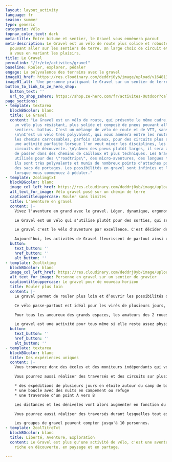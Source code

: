 ```yaml
---
layout: layout_activity
language: fr
season: summer
type: generic
categorie: Vélo
topnav_color_text: dark
meta-title: Entre bitume et sentier, le Gravel vous emmènera parout
meta-description: Le Gravel est un vélo de route plus solide et robuste avec des pneus
  pouvant aller sur les sentiers de terre. Un large choix de circuit et de trace s'offre
  à vous en variant les plaisirs.
title: Le Gravel
permalink: "/fr/ete/activites/gravel"
baseline: Rouler, explorer, pédaler
engage: La polyvalence des terrains avec le gravel
image01_href: https://res.cloudinary.com/deddrj0yb/image/upload/v1648136414/website/summer/dmitrii-vaccinium-ZipFYg_VLv4-unsplash.jpg
image01_alt: 'Une personne pratiquant le Gravel sur un sentier de terre battu '
button_to_link_to_ze_hero_shop:
  button_text: ''
  url_to_shop_zehero: https://shop.ze-hero.com/fr/activites-Outdoor?calessonstype=all&catypegenderlistsummer=all&calessonsactivitytype=all&start-date=
page_sections:
- template: textarea
  blockBGcolor: blanc
  title: Le Gravel
  content: "La Gravel est un vélo de route, qui présente le même cadre, mais c'est
    un vélo plus résistant, plus solide et composé de pneus pouvant aller hors des
    sentiers. battus. C'est un mélange de vélo de route et de VTT, sans suspension.
    \n\nC'est un vélo très polyvalent, qui vous amènera entre les routes de cols et
    les chemins carrossables, parfois sinueux, pour des circuits plus sauvages. C'est
    une activité parfaite lorsque l'on veut mixer les disciplines, les terrains, les
    circuits de découverte. \n\nAvec des pneus plutôt larges, il sera alors plus facile
    de passer dans des chemins de cailloux et plus techniques. Les Gravels sont beaucoup
    utilisés pour des \"roadtrips\", des micro-aventures, des longues traversées car
    ils sont très polyvalents et munis de nombreux points d'attaches pour y installer
    des sacs de portages. Les possibilités en gravel sont infinies et l'aventure débute
    lorsque vous commencez à pédaler."
- template: 2colimgtxt
  blockBGcolor: blanc
  image_col_left_href: https://res.cloudinary.com/deddrj0yb/image/upload/v1648136860/website/summer/dmitrii-vaccinium-GeUnKMAfX6s-unsplash.jpg
  alt_text_for_image: Vélo gravel posé sur un chemin de terre
  captiontitleuppercase: Rouler sans limites
  title: L'aventure en gravel
  content: |-
    Vivez l'aventure en grand avec le gravel. Léger, dynamique, ergonomique, mais également solide et robuste, vous pourrez autant profiter des routes de cols que des chemins 4x4 en forêt ou en montagne. Sa position est celle d'un vélo de route afin de garder un maximum de vitesse, mais sa géométrie le rendra toujours efficace dans les terrains accidentés.

    Le Gravel est un vélo qui s'utilise plutôt pour des sorties, qui seront variées, avec des bosses, mais également plutôt longues. À la différence d'un VTC, le gravel sera beaucoup plus sportif et rapide.

    Le gravel c'est le vélo d'aventure par excellence. C'est décider de s'éloigner de la route et de prendre un petit chemin de cailloux, de terre et d'explorer de nouveau horizon. C'est pouvoir quitter les routes et les voitures qui vous rasent afin d'être plus à l'écart, libre, dans une nature plus préservée.

    Aujourd'hui, les activités de Gravel fleurissent de partout ainsi que les compétitions. Vous trouverez alors des courses de 60km à 400km sur plusieurs jours avec beaucoup de dénivelés. Des parcours de traversée, ainsi que le bikepacking à gravel sont de plus en plus nombreux.
  button:
    text_button: ''
    href_button: ''
    alt_button: ''
- template: 2coltxtimg
  blockBGcolor: blanc
  image_col_left_href: https://res.cloudinary.com/deddrj0yb/image/upload/v1648193860/website/summer/dmitrii-vaccinium-YEsccJQ8tpk-unsplash.jpg
  alt_text_for_image: Personne en gravel sur un sentier de gravier
  captiontitleuppercase: Le gravel pour de nouveau horizon
  title: Rouler plus loin
  content: |-
    Le gravel permet de rouler plus loin et d’ouvrir les possibilités d’itinéraires. Il vous permet alors de réaliser des aventures incroyables en partant en bikepacking. Sacoches sur le vélo, à vous les micro-aventures, entre les cols mythiques, les sentiers rocailleux, vous serez livre de choisir où aller.

    Ce vélo passe-partout est idéal pour les virés de plusieurs jours, pour des itinéraires variés afin d’emprunter tous types de chemins, de visiter des lieux où à vélo de route vous n’aurez pu passer. C’est un moyen idéal de voyager à vélo car il vous permet de bivouaquer en nature.

    Pour tous les amoureux des grands espaces, les amateurs des 2 roues, les sportifs acharnés, ceux à la recherche d'aventures et de découverte, le gravel sera l'activité parfaite.

    Le gravel est une activité pour tous même si elle reste assez physique et parfois technique. Bien sûr cela variera en fonction du nombre de kilomètres, des difficultés du parcours et du dénivelé.
  button:
    text_button: ''
    href_button: ''
    alt_button: ''
- template: textarea
  blockBGcolor: blanc
  title: Des expériences uniques
  content: |-
    Vous trouverez donc des écoles et des moniteurs indépendants qui vont proposer des sorties, des initiations à gravel. Vous pourrez partir pour quelques heures ou à la journée pour des parcours en fonction de votre niveau et de vos envies.

    Vous pourrez aussi réaliser des traversés et des circuits sur plusieurs jours. Avec Gravel'up, vous pourrez découvrir différentes expériences :

    * des expéditions de plusieurs jours en étoile autour du camp de base
    * une boucle avec des nuits en campement ou refuge
    * une traversée d'un point A vers B

    Les distances et les dénivelés vont alors augmenter en fonction du choix des expériences. L'engagement physique sera alors plus élevé et une préparation physique sera à faire en amont.

    Vous pourrez aussi réaliser des traversés durant lesquelles tout est pris en charge (hébergement / ravitaillement / repas...). Différentes destinations s'offrent à vous : la Corse, l'Aveyron, les Vosges.

    Les groupes de gravel peuvent compter jusqu'à 10 personnes.
- template: 2colTitreTxt
  blockBGcolor: blanc
  title: Liberté, Aventure, Exploration
  content: Le Gravel est plus qu'une activité de vélo, c'est une aventure, une expérience
    riche en découverte, en paysage et en partage.

---
```

